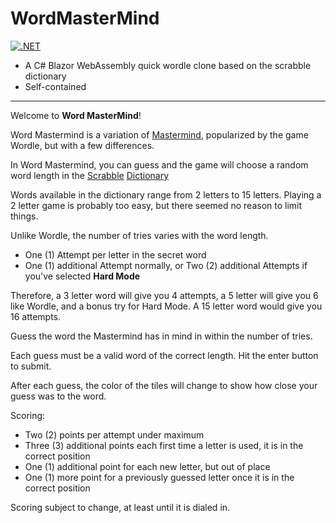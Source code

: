 # WordMasterMind
[![.NET](https://github.com/FreddieMercurial/WordMasterMind/actions/workflows/dotnet.yml/badge.svg?branch=main)](https://github.com/FreddieMercurial/WordMasterMind/actions/workflows/dotnet.yml)
- A C# Blazor WebAssembly quick wordle clone based on the scrabble dictionary
- Self-contained

-----
Welcome to **Word MasterMind**!

Word Mastermind is a variation of [Mastermind](https://en.wikipedia.org/wiki/Mastermind_(board_game)), popularized by the game Wordle, but with a few differences.

In Word Mastermind, you can guess and the game will choose a random word length in the [Scrabble](https://en.wikipedia.org/wiki/Scrabble) [Dictionary](https://scrabble.merriam.com/)

Words available in the dictionary range from 2 letters to 15 letters. Playing a 2 letter game is probably too easy, but there seemed no reason to limit things.

Unlike Wordle, the number of tries varies with the word length.

*   One (1) Attempt per letter in the secret word
*   One (1) additional Attempt normally, or Two (2) additional Attempts if you've selected **Hard Mode**

Therefore, a 3 letter word will give you 4 attempts, a 5 letter will give you 6 like Wordle, and a bonus try for Hard Mode. A 15 letter word would give you 16 attempts.

Guess the word the Mastermind has in mind in within the number of tries.

Each guess must be a valid word of the correct length. Hit the enter button to submit.

After each guess, the color of the tiles will change to show how close your guess was to the word.

Scoring:

*   Two (2) points per attempt under maximum
*   Three (3) additional points each first time a letter is used, it is in the correct position
*   One (1) additional point for each new letter, but out of place
*   One (1) more point for a previously guessed letter once it is in the correct position

Scoring subject to change, at least until it is dialed in.

